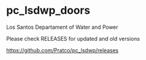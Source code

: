 # pc_lsdwp_doors
Los Santos Departament of Water and Power

Please check RELEASES for updated and old versions

https://github.com/Pratco/pc_lsdwp/releases
